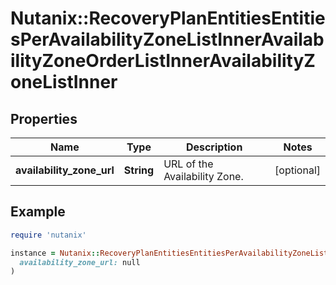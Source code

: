 # Nutanix::RecoveryPlanEntitiesEntitiesPerAvailabilityZoneListInnerAvailabilityZoneOrderListInnerAvailabilityZoneListInner

## Properties

| Name | Type | Description | Notes |
| ---- | ---- | ----------- | ----- |
| **availability_zone_url** | **String** | URL of the Availability Zone.  | [optional] |

## Example

```ruby
require 'nutanix'

instance = Nutanix::RecoveryPlanEntitiesEntitiesPerAvailabilityZoneListInnerAvailabilityZoneOrderListInnerAvailabilityZoneListInner.new(
  availability_zone_url: null
)
```

